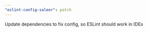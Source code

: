 ```yaml
---
"eslint-config-saleor": patch
---
```


Update dependencies to fix config, so ESLint should work in IDEs

